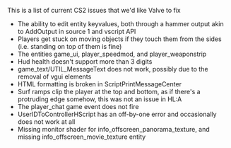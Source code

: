 This is a list of current CS2 issues that we'd like Valve to fix
- The ability to edit entity keyvalues, both through a hammer output akin to AddOutput in source 1 and vscript API
- Players get stuck on moving objects if they touch them from the sides (i.e. standing on top of them is fine)
- The entities game_ui, player_speedmod, and player_weaponstrip
- Hud health doesn't support more than 3 digits
- game_text/UTIL_MessageText does not work, possibly due to the removal of vgui elements
- HTML formatting is broken in ScriptPrintMessageCenter
- Surf ramps clip the player at the top and bottom, as if there's a protruding edge somehow, this was not an issue in HL:A
- The player_chat game event does not fire
- UserIDToControllerHScript has an off-by-one error and occasionally does not work at all
- Missing monitor shader for info_offscreen_panorama_texture, and missing info_offscreen_movie_texture entity
